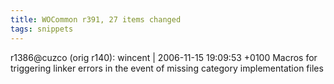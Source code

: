 ```yaml
---
title: WOCommon r391, 27 items changed
tags: snippets
---
```


r1386@cuzco (orig r140): wincent | 2006-11-15 19:09:53 +0100 Macros for triggering linker errors in the event of missing category implementation files
